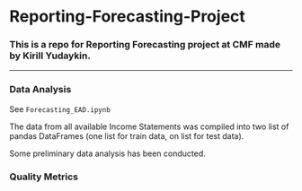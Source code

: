 # Reporting-Forecasting-Project

### This is a repo for Reporting Forecasting project at CMF made by Kirill Yudaykin.

---

### Data Analysis

See `Forecasting_EAD.ipynb`

The data from all available Income Statements was compiled into two list of pandas DataFrames (one list for train data, on list for test data).

Some preliminary data analysis has been conducted.

### Quality Metrics

